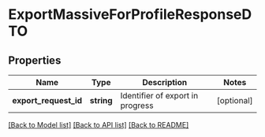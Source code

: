# ExportMassiveForProfileResponseDTO

## Properties
Name | Type | Description | Notes
------------ | ------------- | ------------- | -------------
**export_request_id** | **string** | Identifier of export in progress | [optional] 

[[Back to Model list]](../README.md#documentation-for-models) [[Back to API list]](../README.md#documentation-for-api-endpoints) [[Back to README]](../README.md)


